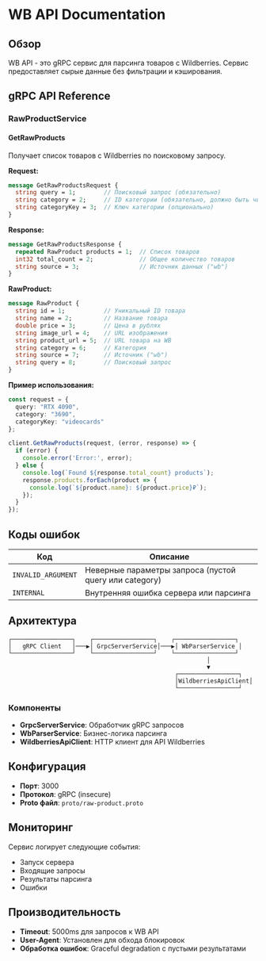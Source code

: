 # WB API Documentation

## Обзор

WB API - это gRPC сервис для парсинга товаров с Wildberries. Сервис предоставляет сырые данные без фильтрации и кэширования.

## gRPC API Reference

### RawProductService

#### GetRawProducts

Получает список товаров с Wildberries по поисковому запросу.

**Request:**
```proto
message GetRawProductsRequest {
  string query = 1;        // Поисковый запрос (обязательно)
  string category = 2;     // ID категории (обязательно, должно быть числом)
  string categoryKey = 3;  // Ключ категории (опционально)
}
```

**Response:**
```proto
message GetRawProductsResponse {
  repeated RawProduct products = 1;  // Список товаров
  int32 total_count = 2;             // Общее количество товаров
  string source = 3;                 // Источник данных ("wb")
}
```

**RawProduct:**
```proto
message RawProduct {
  string id = 1;           // Уникальный ID товара
  string name = 2;         // Название товара
  double price = 3;        // Цена в рублях
  string image_url = 4;    // URL изображения
  string product_url = 5;  // URL товара на WB
  string category = 6;     // Категория
  string source = 7;       // Источник ("wb")
  string query = 8;        // Поисковый запрос
}
```

**Пример использования:**

```typescript
const request = {
  query: "RTX 4090",
  category: "3690",
  categoryKey: "videocards"
};

client.GetRawProducts(request, (error, response) => {
  if (error) {
    console.error('Error:', error);
  } else {
    console.log(`Found ${response.total_count} products`);
    response.products.forEach(product => {
      console.log(`${product.name}: ${product.price}₽`);
    });
  }
});
```

## Коды ошибок

| Код | Описание |
|-----|----------|
| `INVALID_ARGUMENT` | Неверные параметры запроса (пустой query или category) |
| `INTERNAL` | Внутренняя ошибка сервера или парсинга |

## Архитектура

```
┌─────────────────┐    ┌─────────────────┐    ┌─────────────────┐
│   gRPC Client   │───▶│ GrpcServerService│───▶│ WbParserService │
└─────────────────┘    └─────────────────┘    └─────────────────┘
                                                        │
                                                        ▼
                                               ┌─────────────────┐
                                               │WildberriesApiClient│
                                               └─────────────────┘
```

### Компоненты

- **GrpcServerService**: Обработчик gRPC запросов
- **WbParserService**: Бизнес-логика парсинга 
- **WildberriesApiClient**: HTTP клиент для API Wildberries

## Конфигурация

- **Порт**: 3000
- **Протокол**: gRPC (insecure)
- **Proto файл**: `proto/raw-product.proto`

## Мониторинг

Сервис логирует следующие события:
- Запуск сервера
- Входящие запросы 
- Результаты парсинга
- Ошибки

## Производительность

- **Timeout**: 5000ms для запросов к WB API
- **User-Agent**: Установлен для обхода блокировок
- **Обработка ошибок**: Graceful degradation с пустыми результатами 